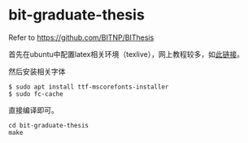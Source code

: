 # bit-graduate-thesis
Refer to https://github.com/BITNP/BIThesis

首先在ubuntu中配置latex相关环境（texlive），网上教程较多，如[此链接](https://blog.csdn.net/grey_csdn/article/details/119881685)。

然后安装相关字体
```
$ sudo apt install ttf-mscorefonts-installer
$ sudo fc-cache
```

直接编译即可。
```
cd bit-graduate-thesis
make
```
